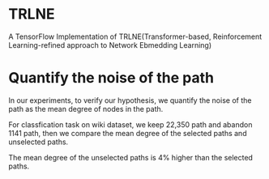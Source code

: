 # TRLNE

A TensorFlow Implementation of TRLNE(Transformer-based, Reinforcement Learning-refined approach to Network Ebmedding Learning)


# Quantify the noise of the path
In our experiments, to verify our hypothesis, we quantify the noise of the path as the mean degree of nodes in the path.

For classfication task on wiki dataset, we keep 22,350 path and abandon 1141 path, then we compare the mean degree of the selected paths and unselected paths.

The mean degree of the unselected paths is 4% higher than the selected paths.

